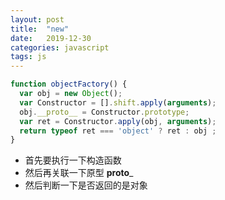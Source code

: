 ```yaml
---
layout: post  
title:  "new"  
date:   2019-12-30  
categories: javascript
tags: js
---  
```


``` javascript  
function objectFactory() {
  var obj = new Object();
  var Constructor = [].shift.apply(arguments);
  obj.__proto__ = Constructor.prototype;
  var ret = Constructor.apply(obj, arguments);
  return typeof ret === 'object' ? ret : obj ;
}
```
  
- 首先要执行一下构造函数  
- 然后再关联一下原型 __proto___
- 然后判断一下是否返回的是对象
